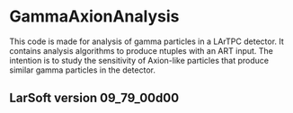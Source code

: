 # GammaAxionAnalysis
This code is made for analysis of gamma particles in a LArTPC detector. It contains analysis algorithms to produce ntuples with an ART input. The intention is to study the sensitivity of Axion-like particles that produce similar gamma particles in the detector.

## LarSoft version 09_79_00d00
